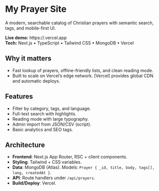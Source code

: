# My Prayer Site

A modern, searchable catalog of Christian prayers with semantic search, tags, and mobile-first UI.

**Live demo:** https://<seu-projeto>.vercel.app  
**Tech:** Next.js • TypeScript • Tailwind CSS • MongoDB • Vercel

## Why it matters
- Fast lookup of prayers, offline-friendly lists, and clean reading mode.
- Built to scale on Vercel’s edge network. [Vercel] provides global CDN and automatic deploys.  

## Features
- Filter by category, tags, and language.
- Full-text search with highlights.
- Reading mode with large typography.
- Admin import from JSON/CSV (script).
- Basic analytics and SEO tags.

## Architecture
- **Frontend**: Next.js App Router, RSC + client components.
- **Styling**: Tailwind + CSS variables.
- **Data**: MongoDB (Atlas). Models: `Prayer { _id, title, body, tags[], lang, createdAt }`.
- **API**: Route handlers under `/api/prayers`.
- **Build/Deploy**: Vercel.

